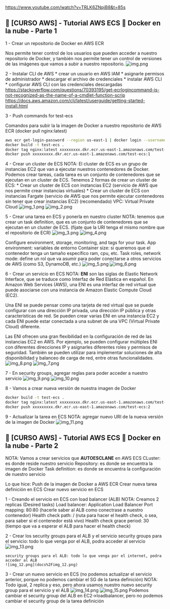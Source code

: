 https://www.youtube.com/watch?v=TRLK6ZNpjB8&t=85s

## 🚀 [CURSO AWS] - Tutorial AWS ECS 🐳 Docker en la nube - Parte 1

1 - Crear un repositorio de Docker en AWS ECR

Nos permite tener control de los usuarios que pueden acceder a nuestro repositorio de Docker, y también nos permite
tener un control de versiones de las imágenes que vamos a subir a nuestro repositorio.
![img.png](docs%2Fimg.png)


2 - Instalar CLI de AWS
    * crear un usuario en AWS IAM
    * asignarle permisos de administrador
    * descargar el archivo de credenciales
    * instalar AWS CLI
    * configurar AWS CLI con las credenciales descargadas
https://stackoverflow.com/questions/70393195/get-ecrlogincommand-is-not-recognized-as-the-name-of-a-cmdlet-function-scrip
https://docs.aws.amazon.com/cli/latest/userguide/getting-started-install.html


3 - Push commands for test-ecs

Comandos para subir la la imagen de Docker a nuestro repositorio de AWS ECR
(docker pull nginx:latest)

```bash
aws ecr get-login-password --region us-east-1 | docker login --username AWS --password-stdin xxxxxxxxx.dkr.ecr.us-east-1.amazonaws.com
docker build -t test-ecs .
docker tag nginx:latest xxxxxxxxx.dkr.ecr.us-east-1.amazonaws.com/test-ecs:1
docker push xxxxxxxxx.dkr.ecr.us-east-1.amazonaws.com/test-ecs:1
```

4 - Crear un cluster de ECS
NOTA:
El cluster de ECS es un grupo de instancias EC2 que van a ejecutar nuestros contenedores de Docker.
Podemos crear tareas, cada tarea es un conjunto de contenedores que se ejecutan en un cluster de ECS.
Tenemos 2 formas de crear un cluster de ECS:
    * Crear un cluster de ECS con instancias EC2 (servicio de AWS que nos permite crear instancias virtuales)
    * Crear un cluster de ECS con instancias Fargate (servicio de AWS que nos permite ejecutar contenedores 
        sin tener que crear instancias EC2) (recomendado)
VPC: Virtual Private Cloud
![img_1.png](docs%2Fimg_1.png)
![img_2.png](docs%2Fimg_2.png)

5 - Crear una tarea en ECS y ponerla en nuestro cluster
NOTA: tenemos que crear un task definition, que es un conjunto de contenedores que se ejecutan en un cluster de ECS. 
(fijate que la URI tenga el mismo nombre que el repositorio de ECR)
![img_3.png](docs%2Fimg_3.png)
![img_4.png](docs%2Fimg_4.png)

Configure environment, storage, monitoring, and tags for your task.
App environment: variables de entorno
Container size: si queremos que el contenedor tenga un tamaño específico ram, cpu, etc.
Task roles, network mode: define un rol que va asumir para poder conectarse a otros servicios de AWS (como S3, DynamoDB, etc.)
![img_5.png](docs%2Fimg_5.png)
![img_6.png](docs%2Fimg_6.png)

6 - Crear un servicio en ECS
NOTA:
**ENI** son las siglas de Elastic Network Interface, que se traduce como Interfaz de Red Elástica en español. 
En Amazon Web Services (AWS), una ENI es una interfaz de red virtual que puede asociarse con una instancia de 
Amazon Elastic Compute Cloud (EC2).

Una ENI se puede pensar como una tarjeta de red virtual que se puede configurar con una dirección IP privada, 
una dirección IP pública y otras características de red. Se pueden crear varias ENI en una instancia EC2 y cada ENI 
puede estar conectada a una subnet de una VPC (Virtual Private Cloud) diferente.

Las ENI ofrecen una gran flexibilidad en la configuración de red de las instancias EC2 en AWS. Por ejemplo, se pueden 
configurar múltiples ENI con diferentes direcciones IP y asignarles diferentes roles y permisos de seguridad. También 
se pueden utilizar para implementar soluciones de alta disponibilidad y balanceo de carga de red, entre 
otras funcionalidades.
![img_8.png](docs%2Fimg_8.png)
![img_7.png](docs%2Fimg_7.png)


7 - En security groups, agregar reglas para poder acceder a nuestro servicio
![img_9.png](docs%2Fimg_9.png)
![img_10.png](docs%2Fimg_10.png)


8 - Vamos a crear nueva versión de nuestra imagen de Docker
```bash
docker build -t test-ecs .
docker tag nginx:latest xxxxxxxxx.dkr.ecr.us-east-1.amazonaws.com/test-ecs:2
docker push xxxxxxxxx.dkr.ecr.us-east-1.amazonaws.com/test-ecs:2
```

9 - Actualizar la tarea en ECS
NOTA: agregar nuevo URI de la nueva versión de la imagen de Docker
![img_11.png](docs%2Fimg_11.png)

## 🚀 [CURSO AWS] - Tutorial AWS ECS 🐳 Docker en la nube - Parte 2
NOTA:
Vamos a crear servicios que **AUTOESCLANE** en AWS ECS
CLuster: es donde reside nuestro servicio
Repository: es donde se encuentra la imagen de Docker
Task definition: es donde se encuentra la configuración de nuestro servicio

Lo que hice:
Push de la imagen de Docker a AWS ECR
Crear nueva tarea definición en ECS
Crear nuevo servicio en ECS

1 - Creando el servicio en ECS con load balancer (ALB)
NOTA:
Creamos 2 replicas (Desired tasks)
Load balancer: Application Load Balancer
    Port mapping: 80:80 (hacerle saber al ALB como conectrase a nuestro contenedor)
Health check path: / (ruta para hacer el health check, o sea, para saber si el contenedor está vivo)
Health check grace period: 30 (tiempo que va a esperar el ALB para hacer el health check)

2 - Crear los security groups para el ALB y el servicio
    security groups para el servicio: todo lo que venga por el ALB, podra acceder al servicio
    ![img_13.png](docs%2Fimg_13.png)

    security groups para el ALB: todo lo que venga por el internet, podra acceder al ALB
    ![img_12.png](docs%2Fimg_12.png)

3 - Crear un nuevo servicio en ECS (no podemos actualizar el servicio anterior, porque no podemos cambiar 
el SG de la tarea definición)
NOTA:
Todo igual, 2 replica y eso, pero ahora usamos nuestro nuevo security group para el servicio y el ALB
![img_14.png](docs%2Fimg_14.png)
![img_15.png](docs%2Fimg_15.png)
Podemos cambiar el security group del ALB en EC2->loadbalancer, pero no podemos cambiar el security group de la tarea definición
